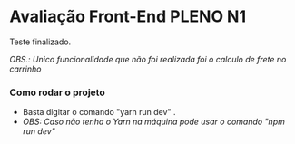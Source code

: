 # Avaliação Front-End PLENO N1 #

Teste finalizado.

*OBS.: Unica funcionalidade que não foi realizada foi o calculo de frete no carrinho*

### Como rodar o projeto ###

  - Basta digitar o comando "yarn run dev" .
  - *OBS: Caso não tenha o Yarn na máquina pode usar o comando "npm run dev"*
